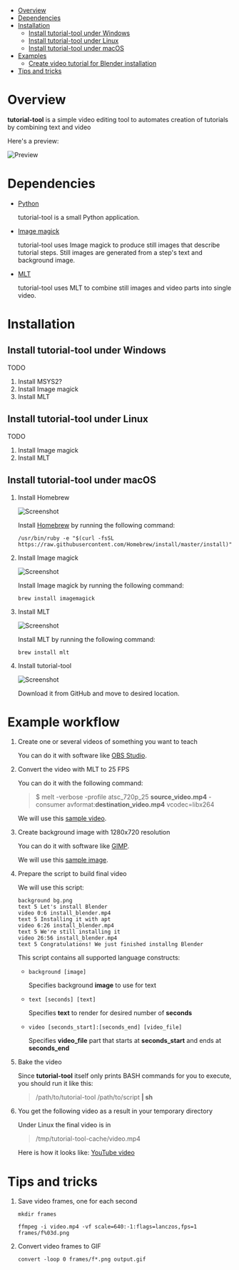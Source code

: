 * [Overview](#overview)
* [Dependencies](#deps)
* [Installation](#installation)
  * [Install tutorial-tool under Windows](#install-windows)
  * [Install tutorial-tool under Linux](#install-linux)
  * [Install tutorial-tool under macOS](#install-macos)
* [Examples](#examples)
  * [Create video tutorial for Blender installation](#example-blender)
* [Tips and tricks](#tips)

<a name="overview"/>

Overview
========

**tutorial-tool** is a simple video editing tool to automates creation of tutorials
by combining text and video

Here's a preview:

![Preview](https://github.com/OGStudio/tutorial-tool-readme/example/video.gif)

<a name="deps"/>

Dependencies
============
* [Python](http://python.org)

  tutorial-tool is a small Python application.

* [Image magick](http://imagemagick.org)

  tutorial-tool uses Image magick to produce still images that describe
  tutorial steps. Still images are generated from a step's text
  and background image.

* [MLT](http://mltframework.org)

  tutorial-tool uses MLT to combine still images and video parts into
  single video.

<a name="installation"/>

Installation
============

<a name="install-windows"/>

Install tutorial-tool under Windows
-----------------------------------
TODO
1. Install MSYS2?
2. Install Image magick
3. Install MLT

<a name="install-linux"/>

Install tutorial-tool under Linux
---------------------------------
TODO
1. Install Image magick
2. Install MLT

<a name="install-macos"/>

Install tutorial-tool under macOS
---------------------------------

1. Install Homebrew

   ![Screenshot](https://github.com/OGStudio/tutorial-tool-readme/readme/install-macos-01.png)

   Install [Homebrew](https://brew.sh/) by running the following command:

   `/usr/bin/ruby -e "$(curl -fsSL https://raw.githubusercontent.com/Homebrew/install/master/install)"`

2. Install Image magick
 
   ![Screenshot](https://github.com/OGStudio/tutorial-tool-readme/readme/install-macos-02.png)

   Install Image magick by running the following command:

   `brew install imagemagick`

3. Install MLT
 
   ![Screenshot](https://github.com/OGStudio/tutorial-tool-readme/readme/install-macos-03.png)

   Install MLT by running the following command:

   `brew install mlt`

4. Install tutorial-tool

   ![Screenshot](https://github.com/OGStudio/tutorial-tool-readme/readme/install-macos-04.png)

   Download it from GitHub and move to desired location.

Example workflow
================
1. Create one or several videos of something you want to teach

   You can do it with software like [OBS Studio](https://obsproject.com).

2. Convert the video with MLT to 25 FPS

   You can do it with the following command:
   > $ melt -verbose -profile atsc_720p_25 **source_video.mp4** -consumer avformat:**destination_video.mp4** vcodec=libx264

   We will use this [sample video](example/install_blender.mp4).

1. Create background image with 1280x720 resolution

   You can do it with software like [GIMP](http://gimp.org).
   
   We will use this [sample image](example/bg.png).

1. Prepare the script to build final video

   We will use this script:
   ```
   background bg.png
   text 5 Let's install Blender
   video 0:6 install_blender.mp4
   text 5 Installing it with apt
   video 6:26 install_blender.mp4
   text 5 We're still installing it
   video 26:56 install_blender.mp4
   text 5 Congratulations! We just finished installng Blender
   ```
   This script contains all supported language constructs:

   * `background [image]`

     Specifies background **image** to use for text

   * `text [seconds] [text]`

     Specifies **text** to render for desired number of **seconds**

   * `video [seconds_start]:[seconds_end] [video_file]`
     
     Specifies **video_file** part that starts at **seconds_start** and ends at **seconds_end**

1. Bake the video

   Since **tutorial-tool** itself only prints BASH commands for you to execute,
   you should run it like this:
   > /path/to/tutorial-tool /path/to/script **| sh**

1. You get the following video as a result in your temporary directory

   Under Linux the final video is in
   > /tmp/tutorial-tool-cache/video.mp4

   Here is how it looks like: [YouTube video](https://youtu.be/ScwXSJpIXpQ)

<a name="deps"/>

Tips and tricks
===============

1. Save video frames, one for each second

   `
   mkdir frames
   `

   `
   ffmpeg -i video.mp4 -vf scale=640:-1:flags=lanczos,fps=1 frames/f%03d.png
   `

1. Convert video frames to GIF

   `convert -loop 0 frames/f*.png output.gif`

